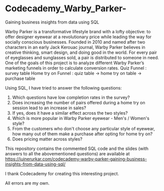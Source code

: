 # Codecademy_Warby_Parker-
Gaining business insights from data using SQL

Warby Parker is a transformative lifestyle brand with a lofty objective: to offer designer eyewear at a revolutionary price while leading the way for socially conscious businesses. Founded in 2010 and named after two characters in an early Jack Kerouac journal, Warby Parker believes in creative thinking, smart design, and doing good in the world. For every pair of eyeglasses and sunglasses sold, a pair is distributed to someone in need.
One of the goals of this project is to analyze different Warby Parker’s marketing funnels in order to calculate conversion rates.
Quiz Funnel : survey table
Home try on Funnel  : quiz table -> home try on table -> purchase table

Using SQL, I have tried to answer the following questions:
1) Which questions have low completion rates in the survey?
2) Does increasing the number of pairs offered during a home try on session lead to an increase in sales?
3) If yes, does it have a similar effect across the two styles?
4) Which is more popular in Warby Parker eyewear - Men's / Women's style?
5) From the customers who don't choose any particular style of eyewear, how many out of them make a purchase after opting for home try on? 
6) Does pricing matter across styles?

This repository contains the commented SQL code and the slides (with answers to all the abovementioned questions) are available at https://juinerurkar.com/codecademy-warby-parker-gaining-business-insights-from-data-using-sql/

I thank Codecademy for creating this interesting project.

All errors are my own.

